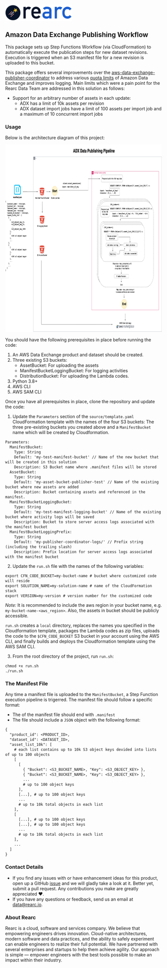 <a href="https://www.rearc.io/data/">
    <img src="./rearc_logo_rgb.png" alt="Rearc Logo" title="Rearc Logo" height="52" />
</a>

## Amazon Data Exchange Publishing Workflow

This package sets up Step Functions Workflow (via CloudFormation) to automatically execute the publication steps for new dataset revisions. Execution is triggered when an S3 manifest file for a new revision is uploaded to this bucket.

This package offers several improvements over the [aws-data-exchange-publisher-coordinator](https://github.com/awslabs/aws-data-exchange-publisher-coordinator) to address various [quota limits](https://docs.aws.amazon.com/data-exchange/latest/userguide/limits.html) of Amazon Data Exchange and improves logging. Main limits which were a pain point for the Rearc Data Team are addressed in this solution as follows:
- Support for an arbitrary number of assets in each update: 
    - ADX has a limit of 10k assets per revision
    - ADX dataset import jobs have a limit of 100 assets per import job and a maximum of 10 concurrent import jobs

### Usage
Below is the architecture diagram of this project:

<img src="./adx-publishing-without-sqs.png" alt="Amazon Data Exchange Publisher Workflow" title="Amazon Data Exchange Publisher Workflow" height="600" />


You should have the following prerequisites in place before running the code:
1. An AWS Data Exchange product and dataset should be created.
2. Three existing S3 buckets: 
    * AssetBucket: For uploading the assets
    * ManifestBucketLoggingBucket: For logging activities
    * DistributionBucket: For uploading the Lambda codes.
3. Python 3.8+
4. AWS CLI
5. AWS SAM CLI

Once you have all prerequisites in place, clone the repository and update the code:
1. Update the `Parameters` section of the `source/template.yaml` CloudFormation template with the names of the four S3 buckets: The three pre-existing buckets you created above and a `ManifestBucket` name which will be created by Cloudformation. 

```
Parameters:
  ManifestBucket:
    Type: String
    Default: 'my-test-manifest-bucket' // Name of the new bucket that will be created in this solution
    Description: S3 Bucket name where .manifest files will be stored
  AssetBucket:
    Type: String
    Default: 'my-asset-bucket-publisher-test' // Name of the existing bucket where new assets are added 
    Description: Bucket containing assets and referenced in the manifest.  
  ManifestBucketLoggingBucket:
    Type: String
    Default: 'my-test-manifest-logging-bucket' // Name of the existing bucket where activity logs will be saved
    Description: Bucket to store server access logs associated with the manifest bucket
  ManifestBucketLoggingPrefix:
    Type: String
    Default: 'my-publisher-coordinator-logs/' // Prefix string (including the trailing slash)
    Description: Prefix location for server access logs associated with the manifest bucket
```

2. Update the `run.sh` file with the names of the following variables:
```
export CFN_CODE_BUCKET=my-bucket-name # bucket where customized code will reside
export SOLUTION_NAME=my-solution-name # name of the CloudFormation stack
export VERSION=my-version # version number for the customized code
```

_Note:_ It is recommended to include the aws region in your bucket name, e.g. `my-bucket-name-<aws_region>`. Also, the assets in bucket should be publicly accessible.

`run.sh` creates a `local` directory, replaces the names you specified in the Cloudformation template, packages the Lambda codes as zip files, uploads the code to the `$CFN_CODE_BUCKET` S3 bucket in your account using the AWS CLI, and finally builds and deploys the Cloudformation template using the AWS SAM CLI.

3. From the root directory of the project, run `run.sh`:
```
chmod +x run.sh
./run.sh
```

### The Manifest File
Any time a manifest file is uploaded to the `ManifestBucket`, a Step Function execution pipeline is trigerred. The manifest file should follow a specific format:
- The of the manifest file should end with `.manifest`
- The file should include a `JSON` object with the following format:
```
{
  "product_id": <PRODUCT_ID>,
  "dataset_id": <DATASET_ID>,
  "asset_list_10k": [
    # each list contains up to 10k S3 object keys devided into lists of up to 100 objects
    [
      [
        { "Bucket": <S3_BUCKET_NAME>, "Key": <S3_OBJECT_KEY> },
        { "Bucket": <S3_BUCKET_NAME>, "Key": <S3_OBJECT_KEY> },
        ...
        # up to 100 object keys
      ],
      [...], # up to 100 object keys
      ...
      # up to 10k total objects in each list
    ],
    [
      [...], # up to 100 object keys
      [...], # up to 100 object keys
      ... 
      # up to 10k total objects in each list
    ],
    ...
  ]
}
```


### Contact Details
- If you find any issues with or have enhancement ideas for this product, open up a GitHub [issue](https://github.com/rearc-data/ADX-publishing-flow-cloudformation-stack/issues) and we will gladly take a look at it. Better yet, submit a pull request. Any contributions you make are greatly appreciated :heart:.
- If you have any questions or feedback, send us an email at data@rearc.io.

### About Rearc
Rearc is a cloud, software and services company. We believe that empowering engineers drives innovation. Cloud-native architectures, modern software and data practices, and the ability to safely experiment can enable engineers to realize their full potential. We have partnered with several enterprises and startups to help them achieve agility. Our approach is simple — empower engineers with the best tools possible to make an impact within their industry.
